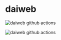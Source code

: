 # daiweb

![daiweb github actions](https://github.com/axelrogg/daiweb/actions/workflows/actions-prod.yaml/badge.svg?branch=main)

![daiweb github actions](https://github.com/axelrogg/daiweb/actions/workflows/actions-dev.yaml/badge.svg?branch=dev)

